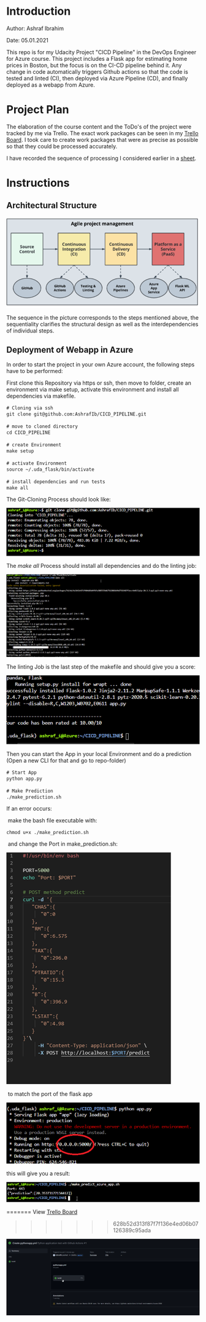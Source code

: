 # Introduction

Author: Ashraf Ibrahim <br>

Date: 05.01.2021 <br>

This repo is for my Udacity Project "CICD Pipeline" in the DevOps Engineer for Azure course.  This project includes a Flask app for estimating home prices in Boston, but the focus is on the CI-CD pipeline behind it. 
Any change in code automatically triggers Github actions so that the code is tested and linted (CI), then deployed via Azure Pipeline (CD), and finally deployed as a webapp from Azure. 

# Project Plan

The elaboration of the course content and the ToDo's of the project were tracked by me via Trello. The exact work packages can be seen in my [Trello Board](https://trello.com/b/R4aXBL3X/cicd). I took care to create work packages that were as precise as possible so that they could be processed accurately. <br>

I have recorded the sequence of processing I considered earlier in a [sheet](https://github.com/AshrafIb/CICD_PIPELINE/blob/master/PLAN.xlsx). 

# Instructions

## Architectural Structure 

![Architecture](README.assets/Architecture.png)

The sequence in the picture corresponds to the steps mentioned above, the sequentiality clarifies the structural design as well as the interdependencies of individual steps.

## Deployment of  Webapp in Azure 

In order to start the project in your own Azure account, the following steps have to be performed: 

First clone this Repository via https or ssh, then move to folder, create an environment via make setup, activate this environment and install all dependencies via makefile. 

```
# Cloning via ssh 
git clone git@github.com:AshrafIb/CICD_PIPELINE.git

# move to cloned directory 
cd CICD_PIPELINE

# create Environment
make setup 

# activate Environment 
source ~/.uda_flask/bin/activate

# install dependencies and run tests 
make all 

```



The Git-Cloning Process should look like:

![Git-Clone](Git-Clone.png)

The *make all* Process should install all dependencies and do the linting job:

 ![Make_all_install](README.assets/Make_all_install.png)

 The linting Job is the last step of the makefile and should give you a score: 

 ![Make_lint](Make_lint.png)

Then you can start the App in your local Environment and do a prediction (Open a new CLI for that and go to repo-folder)

```
# Start App 
python app.py 

# Make Prediction 
./make_prediction.sh
```

If an error occurs:

​	make the bash file executable with: 

```
chmod u+x ./make_prediction.sh
```

​	and change the Port in make_prediction.sh: 

 ![Prediction_Port](Prediction_Port.png)

​	to match the port of the flask app

![FlaskApp](FlaskApp.png)

this will give you a result: 

![PredictionAzure](Prediction_Azure.png)




=======
View [Trello Board](https://trello.com/b/R4aXBL3X/cicd) 
>>>>>>> 628b52d313f87f7f136e4ed06b07126389c95ada


![image-20210106075625422](README.assets/image-20210106075625422.png)
